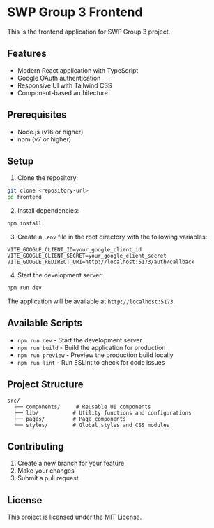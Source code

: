 # SWP Group 3 Frontend

This is the frontend application for SWP Group 3 project.

## Features

- Modern React application with TypeScript
- Google OAuth authentication
- Responsive UI with Tailwind CSS
- Component-based architecture

## Prerequisites

- Node.js (v16 or higher)
- npm (v7 or higher)

## Setup

1. Clone the repository:
```bash
git clone <repository-url>
cd frontend
```

2. Install dependencies:
```bash
npm install
```

3. Create a `.env` file in the root directory with the following variables:
```env
VITE_GOOGLE_CLIENT_ID=your_google_client_id
VITE_GOOGLE_CLIENT_SECRET=your_google_client_secret
VITE_GOOGLE_REDIRECT_URI=http://localhost:5173/auth/callback
```

4. Start the development server:
```bash
npm run dev
```

The application will be available at `http://localhost:5173`.

## Available Scripts

- `npm run dev` - Start the development server
- `npm run build` - Build the application for production
- `npm run preview` - Preview the production build locally
- `npm run lint` - Run ESLint to check for code issues

## Project Structure

```
src/
  ├── components/     # Reusable UI components
  ├── lib/           # Utility functions and configurations
  ├── pages/         # Page components
  └── styles/        # Global styles and CSS modules
```

## Contributing

1. Create a new branch for your feature
2. Make your changes
3. Submit a pull request

## License

This project is licensed under the MIT License. 